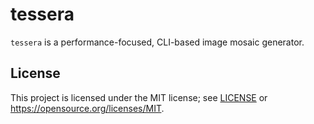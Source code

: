 # tessera

`tessera` is a performance-focused, CLI-based image mosaic generator.

## License

This project is licensed under the MIT license; see [LICENSE](LICENSE) or https://opensource.org/licenses/MIT.
